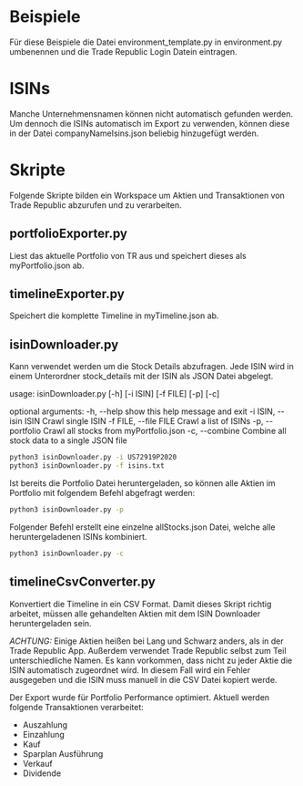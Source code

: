 # Beispiele
Für diese Beispiele die Datei environment_template.py in environment.py umbenennen und die Trade Republic Login Datein eintragen.

# ISINs
Manche Unternehmensnamen können nicht automatisch gefunden werden. Um dennoch die ISINs automatisch im Export zu verwenden, können diese in der Datei companyNameIsins.json beliebig hinzugefügt werden.

# Skripte
Folgende Skripte bilden ein Workspace um Aktien und Transaktionen von Trade Republic abzurufen und zu verarbeiten.

## portfolioExporter.py
Liest das aktuelle Portfolio von TR aus und speichert dieses als myPortfolio.json ab.

## timelineExporter.py
Speichert die komplette Timeline in myTimeline.json ab.

## isinDownloader.py
Kann verwendet werden um die Stock Details abzufragen. Jede ISIN wird in einem Unterordner stock_details mit der ISIN als JSON Datei abgelegt.

usage: isinDownloader.py [-h] [-i ISIN] [-f FILE] [-p] [-c]

optional arguments:
  -h, --help            show this help message and exit
  -i ISIN, --isin ISIN  Crawl single ISIN
  -f FILE, --file FILE  Crawl a list of ISINs
  -p, --portfolio       Crawl all stocks from myPortfolio.json
  -c, --combine         Combine all stock data to a single JSON file

```bash
python3 isinDownloader.py -i US72919P2020
python3 isinDownloader.py -f isins.txt
```

Ist bereits die Portfolio Datei heruntergeladen, so können alle Aktien im Portfolio mit folgendem Befehl abgefragt werden:
```bash
python3 isinDownloader.py -p
```

Folgender Befehl erstellt eine einzelne allStocks.json Datei, welche alle heruntergeladenen ISINs kombiniert.
```bash
python3 isinDownloader.py -c
```

## timelineCsvConverter.py
Konvertiert die Timeline in ein CSV Format. Damit dieses Skript richtig arbeitet, müssen alle gehandelten Aktien mit dem ISIN Downloader heruntergeladen sein.

*ACHTUNG:* Einige Aktien heißen bei Lang und Schwarz anders, als in der Trade Republic App. Außerdem verwendet Trade Republic selbst zum Teil unterschiedliche Namen. Es kann vorkommen, dass nicht zu jeder Aktie die ISIN automatisch zugeordnet wird. In diesem Fall wird ein Fehler ausgegeben und die ISIN muss manuell in die CSV Datei kopiert werde.

Der Export wurde für Portfolio Performance optimiert. Aktuell werden folgende Transaktionen verarbeitet:
- Auszahlung
- Einzahlung
- Kauf
- Sparplan Ausführung
- Verkauf
- Dividende
